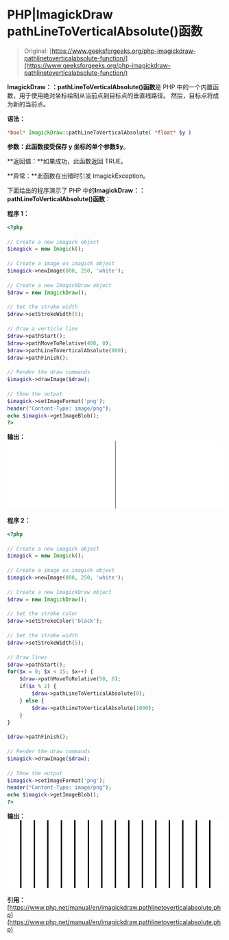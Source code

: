 # PHP|ImagickDraw pathLineToVerticalAbsolute()函数

> Original: [https://www.geeksforgeeks.org/php-imagickdraw-pathlinetoverticalabsolute-function/](https://www.geeksforgeeks.org/php-imagickdraw-pathlinetoverticalabsolute-function/)

**ImagickDraw：：pathLineToVerticalAbsolute()函数**是 PHP 中的一个内置函数，用于使用绝对坐标绘制从当前点到目标点的垂直线路径。 然后，目标点将成为新的当前点。

**语法：**

```php
*bool* ImagickDraw::pathLineToVerticalAbsolute( *float* $y )
```

**参数：**此函数接受保存 y 坐标的单个参数**$y**。

**返回值：**如果成功，此函数返回 TRUE。

**异常：**此函数在出错时引发 ImagickException。

下面给出的程序演示了 PHP 中的**ImagickDraw：：pathLineToVerticalAbsolute()函数**：

**程序 1：**

```php
<?php

// Create a new imagick object
$imagick = new Imagick();

// Create a image on imagick object
$imagick->newImage(800, 250, 'white');

// Create a new ImagickDraw object
$draw = new ImagickDraw();

// Set the stroke width
$draw->setStrokeWidth(5);

// Draw a verticle line
$draw->pathStart();
$draw->pathMoveToRelative(400, 0);
$draw->pathLineToVerticalAbsolute(800);
$draw->pathFinish();

// Render the draw commands
$imagick->drawImage($draw);

// Show the output
$imagick->setImageFormat('png');
header("Content-Type: image/png");
echo $imagick->getImageBlob();
?>
```

**输出：**
![](img/c924690e58984d65148382216bc2453b.png)

**程序 2：**

```php
<?php

// Create a new imagick object
$imagick = new Imagick();

// Create a image on imagick object
$imagick->newImage(800, 250, 'white');

// Create a new ImagickDraw object
$draw = new ImagickDraw();

// Set the stroke color
$draw->setStrokeColor('black');

// Set the stroke width
$draw->setStrokeWidth(5);

// Draw lines
$draw->pathStart();
for($x = 0; $x < 15; $x++) {
    $draw->pathMoveToRelative(50, 0);
    if($x % 2) {
        $draw->pathLineToVerticalAbsolute(0);
    } else {
        $draw->pathLineToVerticalAbsolute(1000);
    }
}

$draw->pathFinish();

// Render the draw commands
$imagick->drawImage($draw);

// Show the output
$imagick->setImageFormat('png');
header("Content-Type: image/png");
echo $imagick->getImageBlob();
?>
```

**输出：**
![](img/f57bd04cfbc65ac6784f913062f2e12d.png)

**引用：**[https://www.php.net/manual/en/imagickdraw.pathlinetoverticalabsolute.php](https://www.php.net/manual/en/imagickdraw.pathlinetoverticalabsolute.php)